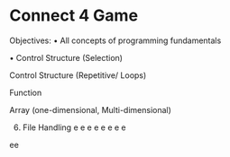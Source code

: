 # Connect 4 Game

Objectives:
• All concepts of programming fundamentals

• Control Structure (Selection)

Control Structure (Repetitive/ Loops)

Function

Array (one-dimensional, Multi-dimensional)

6) File Handling
e
e
e
e
e
e
e
e

ee
